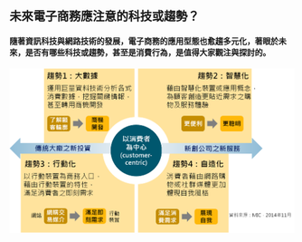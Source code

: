 ## 未來電子商務應注意的科技或趨勢？

#### 隨著資訊科技與網路技術的發展，電子商務的應用型態也愈趨多元化，著眼於未來，是否有哪些科技或趨勢，甚至是消費行為，是值得大家觀注與探討的。
![](Q3.png)



